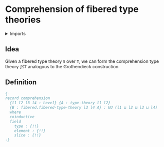 #  Comprehension of fibered type theories

<details><summary>Imports</summary>
```agda
{-# OPTIONS --guardedness #-}
module type-theories.comprehension-type-theories where
open import foundation.universe-levels
open import type-theories.dependent-type-theories
open import type-theories.fibered-dependent-type-theories
```
</details>

## Idea

Given a fibered type theory `S` over `T`, we can form the comprehension type theory `∫ST` analogous to the Grothendieck construction

## Definition

```agda
{-
record comprehension
  {l1 l2 l3 l4 : Level} {A : type-theory l1 l2}
  {B : fibered.fibered-type-theory l3 l4 A} : UU (l1 ⊔ l2 ⊔ l3 ⊔ l4)
  where
  coinductive
  field
    type : {!!}
    element : {!!}
    slice : {!!}
-}
```
